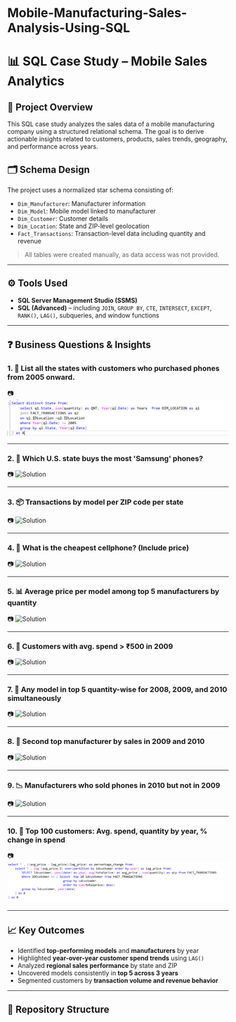 # Mobile-Manufacturing-Sales-Analysis-Using-SQL

# 📊 SQL Case Study – Mobile Sales Analytics

## 🧠 Project Overview
This SQL case study analyzes the sales data of a mobile manufacturing company using a structured relational schema. The goal is to derive actionable insights related to customers, products, sales trends, geography, and performance across years.

## 🗂️ Schema Design
The project uses a normalized star schema consisting of:
- `Dim_Manufacturer`: Manufacturer information  
- `Dim_Model`: Mobile model linked to manufacturer  
- `Dim_Customer`: Customer details  
- `Dim_Location`: State and ZIP-level geolocation  
- `Fact_Transactions`: Transaction-level data including quantity and revenue

> All tables were created manually, as data access was not provided.

---

## ⚙️ Tools Used
- **SQL Server Management Studio (SSMS)**  
- **SQL (Advanced)** – including `JOIN`, `GROUP BY`, `CTE`, `INTERSECT`, `EXCEPT`, `RANK()`, `LAG()`, subqueries, and window functions

---

## ❓ Business Questions & Insights

### 1. 📍 List all the states with customers who purchased phones from 2005 onward.
📷 ![Solution](Q1.png)



---

### 2. 📱 Which U.S. state buys the most 'Samsung' phones?
📷 ![Solution](relative/path/to/image.png)


---

### 3. 📦 Transactions by model per ZIP code per state
📷 ![Solution](relative/path/to/image.png)


---

### 4. 💸 What is the cheapest cellphone? (Include price)
📷 ![Solution](relative/path/to/image.png)


---

### 5. 📊 Average price per model among top 5 manufacturers by quantity
📷 ![Solution](relative/path/to/image.png)


---

### 6. 🧾 Customers with avg. spend > ₹500 in 2009
📷 ![Solution](relative/path/to/image.png)


---

### 7. 🔁 Any model in top 5 quantity-wise for **2008, 2009, and 2010** simultaneously
📷 ![Solution](relative/path/to/image.png)


---

### 8. 🥈 Second top manufacturer by sales in **2009 and 2010**
📷 ![Solution](relative/path/to/image.png)


---

### 9. 📉 Manufacturers who sold phones in **2010 but not in 2009**
📷 ![Solution](relative/path/to/image.png)


---

### 10. 💼 Top 100 customers: Avg. spend, quantity by year, % change in spend
📷![Solution](Q10.png)


---

## 📈 Key Outcomes
- Identified **top-performing models** and **manufacturers** by year  
- Highlighted **year-over-year customer spend trends** using `LAG()`  
- Analyzed **regional sales performance** by state and ZIP  
- Uncovered models consistently in **top 5 across 3 years**  
- Segmented customers by **transaction volume and revenue behavior**

---

## 📂 Repository Structure

